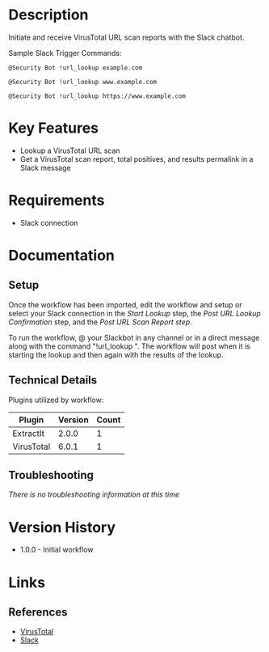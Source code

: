 # Description

Initiate and receive VirusTotal URL scan reports with the Slack chatbot.

Sample Slack Trigger Commands:

`@Security Bot !url_lookup example.com`

`@Security Bot !url_lookup www.example.com`

`@Security Bot !url_lookup https://www.example.com`


# Key Features

* Lookup a VirusTotal URL scan
* Get a VirusTotal scan report, total positives, and results permalink in a Slack message

# Requirements

* Slack connection

# Documentation

## Setup

Once the workflow has been imported, edit the workflow and setup or select your Slack connection in the _Start Lookup_ step, the _Post URL Lookup Confirmation_ step, and the _Post URL Scan Report step._

To run the workflow, @ your Slackbot in any channel or in a direct message along with the command "!url_lookup <url>". The workflow will post when it is starting the lookup and then again with the results of the lookup.

## Technical Details

Plugins utilized by workflow:

|Plugin|Version|Count|
|----|----|--------|
|ExtractIt|2.0.0|1|
|VirusTotal|6.0.1|1|

## Troubleshooting

_There is no troubleshooting information at this time_

# Version History

* 1.0.0 - Initial workflow

# Links

## References

* [VirusTotal](https://www.virustotal.com/gui/home/upload)
* [Slack](https://slack.com)
